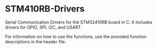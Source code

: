 # STM410RB-Drivers
Serial Communication Drivers for the STM32410RB board in C. It includes drivers for GPIO, SPI, I2C, and USART.

For information on how to use the functions, use the provided function descriptions in the header file.
